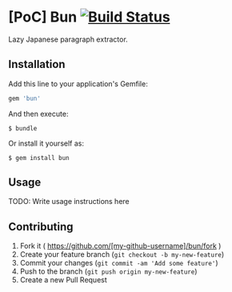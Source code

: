 # [PoC] Bun [![Build Status](https://travis-ci.org/k1LoW/bun.svg?branch=master)](https://travis-ci.org/k1LoW/bun)

Lazy Japanese paragraph extractor.

## Installation

Add this line to your application's Gemfile:

```ruby
gem 'bun'
```

And then execute:

    $ bundle

Or install it yourself as:

    $ gem install bun

## Usage

TODO: Write usage instructions here

## Contributing

1. Fork it ( https://github.com/[my-github-username]/bun/fork )
2. Create your feature branch (`git checkout -b my-new-feature`)
3. Commit your changes (`git commit -am 'Add some feature'`)
4. Push to the branch (`git push origin my-new-feature`)
5. Create a new Pull Request
